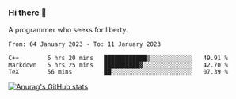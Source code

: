 ### Hi there 👋

<!--
**shejialuo/shejialuo** is a ✨ _special_ ✨ repository because its `README.md` (this file) appears on your GitHub profile.

Here are some ideas to get you started:

- 🔭 I’m currently working on ...
- 🌱 I’m currently learning ...
- 👯 I’m looking to collaborate on ...
- 🤔 I’m looking for help with ...
- 💬 Ask me about ...
- 📫 How to reach me: ...
- 😄 Pronouns: ...
- ⚡ Fun fact: ...
-->

A programmer who seeks for liberty.

<!--START_SECTION:waka-->

```text
From: 04 January 2023 - To: 11 January 2023

C++        6 hrs 20 mins   ████████████▒░░░░░░░░░░░░   49.91 %
Markdown   5 hrs 25 mins   ██████████▓░░░░░░░░░░░░░░   42.70 %
TeX        56 mins         ██░░░░░░░░░░░░░░░░░░░░░░░   07.39 %
```

<!--END_SECTION:waka-->

[![Anurag's GitHub stats](https://github-readme-stats.vercel.app/api?username=shejialuo&show_icons=true&theme=dracula)](https://github.com/anuraghazra/github-readme-stats)
